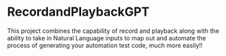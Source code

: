 # RecordandPlaybackGPT

This project combines the capability of record and playback along with
the ability to take in Natural Language inputs to map out and automate 
the process of generating your automation test code, much more easily!!